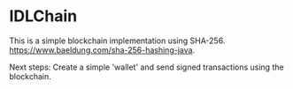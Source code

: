 # IDLChain
This is a simple blockchain implementation using SHA-256. https://www.baeldung.com/sha-256-hashing-java.

Next steps: Create a simple 'wallet' and send signed transactions using the blockchain. 
